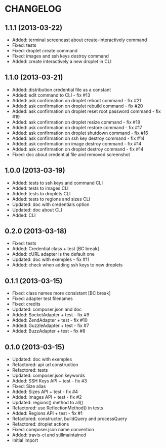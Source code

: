 CHANGELOG
=========

1.1.1 (2013-03-22)
------------------

* Added: terminal screencast about create-interactively command
* Fixed: tests
* Fixed: droplet create command
* Fixed: images and ssh keys destroy command
* Added: create interactively a new droplet in CLI

1.1.0 (2013-03-21)
------------------

* Added: distribution credential file as a constant
* Added: edit command to CLI - fix #13
* Added: ask confirmation on droplet reboot command - fix #21
* Added: ask confirmation on droplet rebuild command - fix #20
* Added: ask confirmation on droplet reset root password command - fix #19
* Added: ask confirmation on droplet resize command - fix #18
* Added: ask confirmation on droplet restore command - fix #17
* Added: ask confirmation on droplet shutdown command - fix #16
* Added: ask confirmation on ssh key destroy command - fix #14
* Added: ask confirmation on image destroy command - fix #14
* Added: ask confirmation on droplet destroy command - fix #14
* Fixed: doc about credential file and removed screenshot

1.0.0 (2013-03-19)
------------------

* Added: tests to ssh keys and command CLI
* Added: tests to images CLI
* Added: tests to droplets CLI
* Added: tests to regions and sizes CLI
* Updated: doc with credentials option
* Updated: doc about CLI
* Added: CLI

0.2.0 (2013-03-18)
------------------

* Fixed: tests
* Added: Credential class + test [BC break]
* Added: cURL adapter is the default one
* Updated: doc with exemples - fix #11
* Added: check when adding ssh keys to new droplets

0.1.1 (2013-03-15)
------------------

* Fixed: class names more consistant [BC break]
* Fixed: adapter test filenames
* Fixed: credits
* Updated: composer.json and doc
* Added: SocketAdapter + test - fix #9
* Added: ZendAdapter + test - fix #10
* Added: GuzzleAdapter + test - fix #7
* Added: BuzzAdapter + test - fix #8

0.1.0 (2013-03-15)
------------------

* Updated: doc with exemples
* Refactored: api url construction
* Refactored: tests
* Updated: composer.json keywords
* Added: SSH Keys API + test - fix #3
* Fixed: Size alias
* Added: Sizes API + test - fix #4
* Added: Images API + test - fix #2
* Updated: regions() method to all()
* Refactored: use ReflectionMethod() in tests
* Added: Regions API + test - fix #1
* Refactored: constructor, buildQuery and processQuery
* Refactored: droplet actions
* Fixed: composer.json name convention
* Added: travis-ci and stillmaintained
* Initial import
